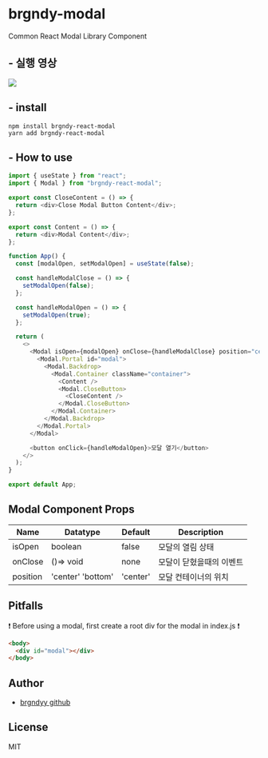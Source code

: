 # brgndy-modal

Common React Modal Library Component

## - 실행 영상

![](https://velog.velcdn.com/images/brgndy/post/08fdf1b2-ffcb-415a-a513-b9a1fa92f11a/image.gif)

## - install

```
npm install brgndy-react-modal
yarn add brgndy-react-modal
```

## - How to use

```javascript
import { useState } from "react";
import { Modal } from "brgndy-react-modal";

export const CloseContent = () => {
  return <div>Close Modal Button Content</div>;
};

export const Content = () => {
  return <div>Modal Content</div>;
};

function App() {
  const [modalOpen, setModalOpen] = useState(false);

  const handleModalClose = () => {
    setModalOpen(false);
  };

  const handleModalOpen = () => {
    setModalOpen(true);
  };

  return (
    <>
      <Modal isOpen={modalOpen} onClose={handleModalClose} position="center">
        <Modal.Portal id="modal">
          <Modal.Backdrop>
            <Modal.Container className="container">
              <Content />
              <Modal.CloseButton>
                <CloseContent />
              </Modal.CloseButton>
            </Modal.Container>
          </Modal.Backdrop>
        </Modal.Portal>
      </Modal>

      <button onClick={handleModalOpen}>모달 열기</button>
    </>
  );
}

export default App;
```

## Modal Component Props

| Name     | Datatype          | Default  | Description              |
| -------- | ----------------- | -------- | ------------------------ |
| isOpen   | boolean           | false    | 모달의 열림 상태         |
| onClose  | ()=> void         | none     | 모달이 닫혔을때의 이벤트 |
| position | 'center' 'bottom' | 'center' | 모달 컨테이너의 위치     |

## Pitfalls

❗️ Before using a modal, first create a root div for the modal in index.js ❗️

```html
<body>
  <div id="modal"></div>
</body>
```

## Author

- [brgndyy github](https://github.com/brgndyy)

## License

MIT

